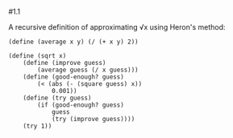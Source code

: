 #1.1

A recursive definition of approximating √x using Heron's method:
```
(define (average x y) (/ (+ x y) 2))

(define (sqrt x)
    (define (improve guess)
        (average guess (/ x guess)))
    (define (good-enough? guess)
        (< (abs (- (square guess) x))
            0.001))
    (define (try guess)
        (if (good-enough? guess)
            guess
            (try (improve guess))))
    (try 1))
```